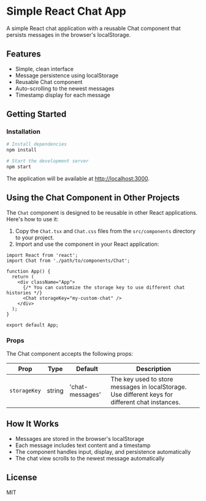 # Simple React Chat App

A simple React chat application with a reusable Chat component that persists messages in the browser's localStorage.

## Features

- Simple, clean interface
- Message persistence using localStorage
- Reusable Chat component
- Auto-scrolling to the newest messages
- Timestamp display for each message

## Getting Started

### Installation

```bash
# Install dependencies
npm install

# Start the development server
npm start
```

The application will be available at [http://localhost:3000](http://localhost:3000).

## Using the Chat Component in Other Projects

The `Chat` component is designed to be reusable in other React applications. Here's how to use it:

1. Copy the `Chat.tsx` and `Chat.css` files from the `src/components` directory to your project.
2. Import and use the component in your React application:

```tsx
import React from 'react';
import Chat from './path/to/components/Chat';

function App() {
  return (
    <div className="App">
      {/* You can customize the storage key to use different chat histories */}
      <Chat storageKey="my-custom-chat" />
    </div>
  );
}

export default App;
```

### Props

The Chat component accepts the following props:

| Prop | Type | Default | Description |
|------|------|---------|-------------|
| `storageKey` | string | 'chat-messages' | The key used to store messages in localStorage. Use different keys for different chat instances. |

## How It Works

- Messages are stored in the browser's localStorage
- Each message includes text content and a timestamp
- The component handles input, display, and persistence automatically
- The chat view scrolls to the newest message automatically

## License

MIT
